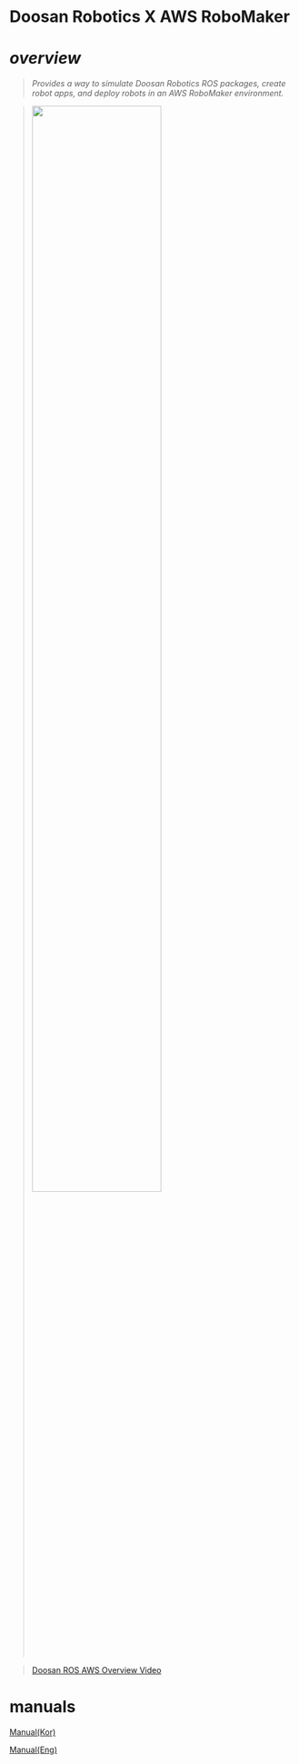 # Doosan Robotics X AWS RoboMaker

# *overview*

> _Provides a way to simulate Doosan Robotics ROS packages, create robot apps, and deploy robots in an AWS RoboMaker environment._ 

> <img src="https://user-images.githubusercontent.com/47092672/68733852-6c5ae000-061b-11ea-8654-d9840ba7a023.jpg" width="70%">

> [Doosan ROS AWS Overview Video](https://youtu.be/c-i0hgDc52Q)


# manuals

[Manual(Kor)](http://wiki.ros.org/doosan-robotics?action=AttachFile&do=get&target=Doosan_Robotics_ROS_x_AWS_RoboMaker_Manual_ver1_00_%28Ko%29.pdf)


[Manual(Eng)](http://wiki.ros.org/doosan-robotics?action=AttachFile&do=get&target=Doosan_Robotics_ROS_x_AWS_RoboMaker_Manual_ver1_00_%28En%29.pdf)

